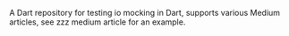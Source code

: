 

A Dart repository for testing io mocking in Dart, supports various Medium articles, see zzz medium article for an example.


